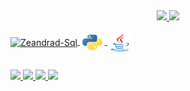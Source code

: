 <div align="center">
  <a href="https://github.com/Zeandrad">
    <img height="175em" src="https://github-readme-stats.vercel.app/api?username=Zeandrad&show_icons=true&theme=tokyonight&include_all_commits=true&count_private=true"/>
  </a>
  <a href="https://github.com/Zeandrad">
    <img height="175em" src="https://github-readme-stats.vercel.app/api/top-langs/?username=Zeandrad&layout=compact&langs_count=7&theme=tokyonight"/>
  </a>
</div>

<div style="display: inline_block"><br>
  <a href="https://cdn.jsdelivr.net/gh/devicons/devicon/icons/azuresqldatabase/azuresqldatabase-original.svg" target="_blank" rel="noopener noreferrer">
    <img align="center" alt="Zeandrad-Sql" height="30" width="40" src="https://cdn.jsdelivr.net/gh/devicons/devicon/icons/azuresqldatabase/azuresqldatabase-original.svg">
  </a>
  <a href="https://raw.githubusercontent.com/devicons/devicon/master/icons/python/python-original.svg" target="_blank" rel="noopener noreferrer">
    <img align="center" alt="Zeandrad-Python" height="30" width="40" src="https://raw.githubusercontent.com/devicons/devicon/master/icons/python/python-original.svg">
  </a>
  <a href="https://raw.githubusercontent.com/devicons/devicon/master/icons/java/java-original.svg" target="_blank" rel="noopener noreferrer">
    <img align="center" alt="Zeandrad-Java" height="30" width="40" src="https://raw.githubusercontent.com/devicons/devicon/master/icons/java/java-original.svg">
  </a>
</div>

##

<div> 
  <a href="https://www.instagram.com/jose_placidoo/" target="_blank" rel="noopener noreferrer">
    <img src="https://img.shields.io/badge/Instagram-999999?style=for-the-badge&logo=instagram&logoColor=white">
  </a>
  <a href="mailto:joseplacidoand@gmail.com" target="_blank" rel="noopener noreferrer">
    <img src="https://img.shields.io/badge/Gmail-D14836?style=for-the-badge&logo=gmail&logoColor=white">
  </a>
  <a href="https://www.linkedin.com/in/joseplacidoo/" target="_blank" rel="noopener noreferrer">
    <img src="https://img.shields.io/badge/-LinkedIn-%230077B5?style=for-the-badge&logo=linkedin&logoColor=white">
  </a>
  <a href="https://api.whatsapp.com/send?phone=5583987091074" target="_blank" rel="noopener noreferrer">
    <img src="https://img.shields.io/badge/WhatsApp-25D366?style=for-the-badge&logo=whatsapp&logoColor=white">
  </a>
</div>
